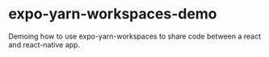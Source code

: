 # expo-yarn-workspaces-demo
Demoing how to use expo-yarn-workspaces to share code between a react and react-native app.

